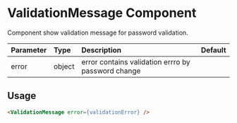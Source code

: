 # ValidationMessage Component

Component show validation message for password validation.

| Parameter | Type | Description | Default  |
| --- | :--- | :--- | :--- |
| error | object | error contains validation errro by password change |  | |

## Usage
```html
<ValidationMessage error={validationError} />
```
